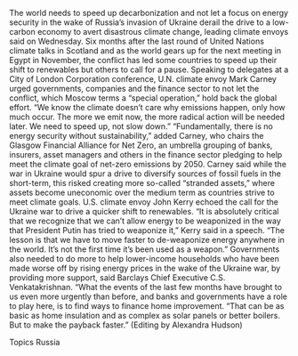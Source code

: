 The world needs to speed up decarbonization and not let a focus on energy security in the wake of Russia’s invasion of Ukraine derail the drive to a low-carbon economy to avert disastrous climate change, leading climate envoys said on Wednesday.
Six months after the last round of United Nations climate talks in Scotland and as the world gears up for the next meeting in Egypt in November, the conflict has led some countries to speed up their shift to renewables but others to call for a pause.
Speaking to delegates at a City of London Corporation conference, U.N. climate envoy Mark Carney urged governments, companies and the finance sector to not let the conflict, which Moscow terms a “special operation,” hold back the global effort.
“We know the climate doesn’t care why emissions happen, only how much occur. The more we emit now, the more radical action will be needed later. We need to speed up, not slow down.”
“Fundamentally, there is no energy security without sustainability,” added Carney, who chairs the Glasgow Financial Alliance for Net Zero, an umbrella grouping of banks, insurers, asset managers and others in the finance sector pledging to help meet the climate goal of net-zero emissions by 2050.
Carney said while the war in Ukraine would spur a drive to diversify sources of fossil fuels in the short-term, this risked creating more so-called “stranded assets,” where assets become uneconomic over the medium term as countries strive to meet climate goals.
U.S. climate envoy John Kerry echoed the call for the Ukraine war to drive a quicker shift to renewables.
“It is absolutely critical that we recognize that we can’t allow energy to be weaponized in the way that President Putin has tried to weaponize it,” Kerry said in a speech.
“The lesson is that we have to move faster to de-weaponize energy anywhere in the world. It’s not the first time it’s been used as a weapon.”
Governments also needed to do more to help lower-income households who have been made worse off by rising energy prices in the wake of the Ukraine war, by providing more support, said Barclays Chief Executive C.S. Venkatakrishnan.
“What the events of the last few months have brought to us even more urgently than before, and banks and governments have a role to play here, is to find ways to finance home improvement.
“That can be as basic as home insulation and as complex as solar panels or better boilers. But to make the payback faster.”
(Editing by Alexandra Hudson)

Topics
Russia
